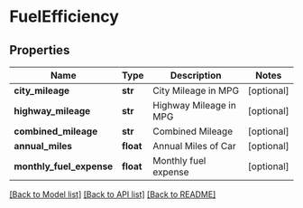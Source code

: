 # FuelEfficiency

## Properties
Name | Type | Description | Notes
------------ | ------------- | ------------- | -------------
**city_mileage** | **str** | City Mileage in MPG | [optional] 
**highway_mileage** | **str** | Highway Mileage in MPG | [optional] 
**combined_mileage** | **str** | Combined Mileage | [optional] 
**annual_miles** | **float** | Annual Miles of Car | [optional] 
**monthly_fuel_expense** | **float** | Monthly fuel expense | [optional] 

[[Back to Model list]](../README.md#documentation-for-models) [[Back to API list]](../README.md#documentation-for-api-endpoints) [[Back to README]](../README.md)


